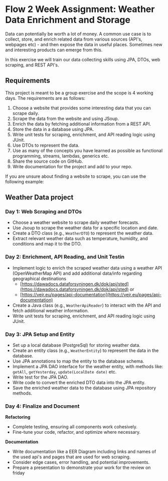 # Flow 2 Week Assignment: Weather Data Enrichment and Storage

Data can potentially be worth a lot of money.
A common use case is to collect, store, and enrich related data from various sources 
(API's, webpages etc) - and then 
expose the data in useful places. Sometimes new and interesting products can emerge from this.

In this exercise we will train our data collecting skills using JPA, DTOs, web scraping, and REST API's.

## Requirements

This project is meant to be a group exercise and the scope is 4 working days. The requirements are as follows:

1. Choose a website that provides some interesting data that you can scrape daily.
2. Scrape the data from the website and using JSoup.
3. Enrich the data by fetching additional information from a REST API.
4. Store the data in a database using JPA.
5. Write unit tests for scraping, enrichment, and API reading logic using JUnit.
6. Use DTOs to represent the data.
7. Use as many of the concepts you have learned as possible as functional programming, streams, lambdas, generics etc.
8. Share the source code on GitHub.
9. Write documentation for the project and add to your repo.

If you are unsure about finding a website to scrape, you can use the following example:

## Weather Data project

### Day 1: Web Scraping and DTOs

- Choose a weather website to scrape daily weather forecasts.
- Use Jsoup to scrape the weather data for a specific location and date.
- Create a DTO class (e.g., `WeatherDTO`) to represent the weather data.
- Extract relevant weather data such as temperature, humidity, and conditions and map it to the DTO.

### Day 2: Enrichment, API Reading, and Unit Testin

- Implement logic to enrich the scraped weather data using a weather API (OpenWeatherMap API) and add additional data/info regarding geographical destinations
  - [https://dawadocs.dataforsyningen.dk/dok/api/sted](https://dawadocs.dataforsyningen.dk/dok/api/sted) or
  - [https://vejr.eu/pages/api-documentation](https://vejr.eu/pages/api-documentation)
- Create a Java class (e.g., `WeatherApiReader`) to interact with the API and fetch additional weather information.
- Write unit tests for scraping, enrichment, and API reading logic using JUnit.

### Day 3: JPA Setup and Entity

- Set up a local database (PostgreSql) for storing weather data.
- Create an entity class (e.g., `WeatherEntity`) to represent the data in the database.
- Use JPA annotations to map the entity to the database schema.
- Implement a JPA DAO interface for the weather entity, with methods like: `getAll`, `getYesterday`, `update(LocalDate date)` etc.
- Write test for the JPA DAO. 
- Write code to convert the enriched DTO data into the JPA entity.
- Save the enriched weather data to the database using JPA repository methods.

### Day 4: Finalize and Document

**Refactoring**

- Complete testing, ensuring all components work cohesively.
- Fine-tune your code, refactor, and optimize where necessary.

**Documentation**

- Write documentation like a EER Diagram including links and names of the used api's and pages that are used for web scraping.
- Consider edge cases, error handling, and potential improvements.
- Prepare a presentation to demonstrate your work for the review on friday
